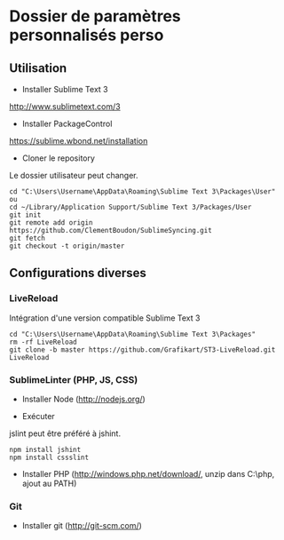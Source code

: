 # Dossier de paramètres personnalisés perso

## Utilisation

* Installer Sublime Text 3

http://www.sublimetext.com/3

* Installer PackageControl

https://sublime.wbond.net/installation

* Cloner le repository

Le dossier utilisateur peut changer.

    cd "C:\Users\Username\AppData\Roaming\Sublime Text 3\Packages\User"
    ou
    cd ~/Library/Application Support/Sublime Text 3/Packages/User
    git init
    git remote add origin https://github.com/ClementBoudon/SublimeSyncing.git
    git fetch
    git checkout -t origin/master


## Configurations diverses

### LiveReload
Intégration d'une version compatible Sublime Text 3

    cd "C:\Users\Username\AppData\Roaming\Sublime Text 3\Packages"
    rm -rf LiveReload
    git clone -b master https://github.com/Grafikart/ST3-LiveReload.git LiveReload

### SublimeLinter (PHP, JS, CSS)

* Installer Node (http://nodejs.org/)

* Exécuter

jslint peut être préféré à jshint.

    npm install jshint 
    npm install cssslint

* Installer PHP (http://windows.php.net/download/, unzip dans C:\php, ajout au PATH)

### Git

* Installer git (http://git-scm.com/)
